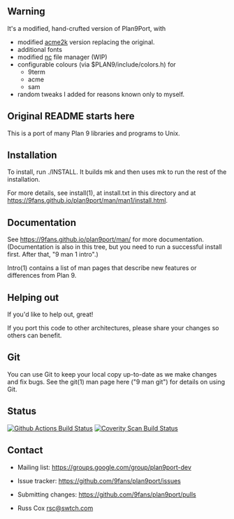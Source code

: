 Warning
-------
It's a modified, hand-crufted version of Plan9Port, with 
- modified [acme2k](https://github.com/karahobny/acme2k) version replacing the original.
- additional fonts
- modified [nc](https://github.com/telephil9/nc) file manager (WIP)
- configurable colours (via $PLAN9/include/colors.h) for
  - 9term 
  - acme
  - sam
- random tweaks I added for reasons known only to myself. 


Original README starts here
---------------------------

This is a port of many Plan 9 libraries and programs to Unix.

Installation
------------

To install, run ./INSTALL.  It builds mk and then uses mk to
run the rest of the installation.

For more details, see install(1), at install.txt in this directory
and at https://9fans.github.io/plan9port/man/man1/install.html.

Documentation
-------------

See https://9fans.github.io/plan9port/man/ for more documentation.
(Documentation is also in this tree, but you need to run
a successful install first.  After that, "9 man 1 intro".)

Intro(1) contains a list of man pages that describe new features
or differences from Plan 9.

Helping out
-----------

If you'd like to help out, great!

If you port this code to other architectures, please share your changes
so others can benefit.

Git
---

You can use Git to keep your local copy up-to-date as we make
changes and fix bugs.  See the git(1) man page here ("9 man git")
for details on using Git.

Status
------
[![Github Actions Build Status](https://github.com/9fans/plan9port/actions/workflows/actions.yaml/badge.svg)](https://github.com/9fans/plan9port/actions/workflows/actions.yaml)
[![Coverity Scan Build Status](https://scan.coverity.com/projects/plan-9-from-user-space/badge.svg)](https://scan.coverity.com/projects/plan-9-from-user-space)


Contact
-------

* Mailing list: https://groups.google.com/group/plan9port-dev
* Issue tracker: https://github.com/9fans/plan9port/issues
* Submitting changes: https://github.com/9fans/plan9port/pulls

* Russ Cox <rsc@swtch.com>
